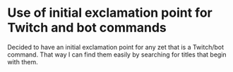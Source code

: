 # Use of initial exclamation point for Twitch and bot commands

Decided to have an initial exclamation point for any zet that is a Twitch/bot command. That way I can find them easily by searching for titles that begin with them.
